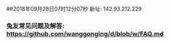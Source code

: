 ##2018年09月28日07时12分07秒 新址: 142.93.212.229
### 兔友常见问题及解答: https://github.com/wanggonging/d/blob/w/FAQ.md
